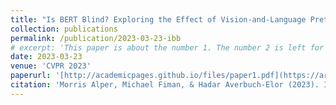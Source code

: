 ```yaml
---
title: "Is BERT Blind? Exploring the Effect of Vision-and-Language Pretraining on Visual Language Understanding"
collection: publications
permalink: /publication/2023-03-23-ibb
# excerpt: 'This paper is about the number 1. The number 2 is left for future work.'
date: 2023-03-23
venue: 'CVPR 2023'
paperurl: '[http://academicpages.github.io/files/paper1.pdf](https://arxiv.org/abs/2303.12513)'
citation: 'Morris Alper, Michael Fiman, & Hadar Averbuch-Elor (2023). Is BERT Blind? Exploring the Effect of Vision-and-Language Pretraining on Visual Language Understanding. In <i>Proceedings of the IEEE/CVF Conference on Computer Vision and Pattern Recognition (CVPR)</i>.'
---
```

